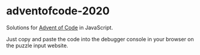 # adventofcode-2020

Solutions for [Advent of Code](https://adventofcode.com) in 
JavaScript.

Just copy and paste the code into the debugger console in your browser on the puzzle input website.

